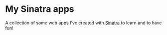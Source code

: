 # My Sinatra apps

A collection of some web apps I've created with [Sinatra](http://www.sinatrarb.com/) to learn and to have fun!